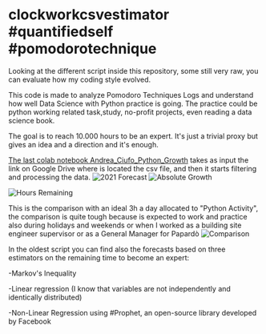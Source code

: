 # clockworkcsvestimator #quantifiedself #pomodorotechnique 
Looking at the different script inside this repository, some still very raw, you can evaluate how my coding style evolved. 

This code is made to analyze Pomodoro Techniques Logs and understand how well Data Science with Python practice is going. 
The practice could be python working related task,study, no-profit projects, even reading a data science book.

The goal is to reach 10.000 hours to be an expert.
It's just a trivial proxy but gives an idea and a direction and it's enough. 

[The last colab notebook Andrea_Ciufo_Python_Growth](https://github.com/uomodellamansarda/clockworkcsvestimator/blob/master/Andrea_Ciufo_Python_Growth.ipynb) takes as input the link on Google Drive where is located the csv file, and then it starts filtering and processing the data.
![2021 Forecast](https://github.com/uomodellamansarda/clockworkcsvestimator/blob/master/forcast2021.png?raw=true)
![Absolute Growth](https://github.com/uomodellamansarda/clockworkcsvestimator/blob/master/absolutegrowth.png?raw=true)

![Hours Remaining](https://github.com/uomodellamansarda/clockworkcsvestimator/blob/master/hoursremaining.png?raw=true)

This is the comparison with an ideal 3h a day allocated to "Python Activity", the comparison is quite tough because is expected to work and practice also during holidays and weekends or when I worked as a building site engineer supervisor or as a General Manager for Papardò
![Comparison](https://github.com/uomodellamansarda/clockworkcsvestimator/blob/master/comparison.png?raw=true)


In the oldest script you can find also the forecasts based on three estimators on the remaining time to become an expert:

-Markov's Inequality 

-Linear regression (I know that variables are not independently and identically distributed)

-Non-Linear Regression using #Prophet, an open-source library developed by Facebook 
